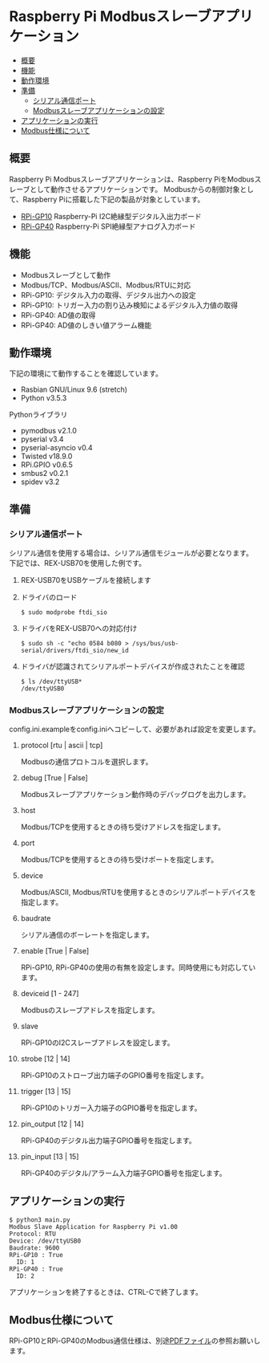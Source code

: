 # Raspberry Pi Modbusスレーブアプリケーション

- [概要](#概要)
- [機能](#機能)
- [動作環境](#動作環境)
- [準備](#準備)
  - [シリアル通信ポート](#シリアル通信ポート)
  - [Modbusスレーブアプリケーションの設定](#Modbusスレーブアプリケーションの設定)
- [アプリケーションの実行](#アプリケーションの実行)
- [Modbus仕様について](#Modbus仕様について)


## 概要

Raspberry Pi Modbusスレーブアプリケーションは、Raspberry PiをModbusスレーブとして動作させるアプリケーションです。
Modbusからの制御対象として、Raspberry Piに搭載した下記の製品が対象としています。

* [RPi-GP10](https://github.com/ratocsystems/rpi-gp10) Raspberry-Pi I2C絶縁型デジタル入出力ボード
* [RPi-GP40](https://github.com/ratocsystems/rpi-gp40) Raspberry-Pi SPI絶縁型アナログ入力ボード


## 機能

- Modbusスレーブとして動作
- Modbus/TCP、Modbus/ASCII、Modbus/RTUに対応
- RPi-GP10: デジタル入力の取得、デジタル出力への設定
- RPi-GP10: トリガー入力の割り込み検知によるデジタル入力値の取得
- RPi-GP40: AD値の取得
- RPi-GP40: AD値のしきい値アラーム機能


## 動作環境

下記の環境にて動作することを確認しています。

- Rasbian GNU/Linux 9.6 (stretch)
- Python v3.5.3

Pythonライブラリ

- pymodbus v2.1.0
- pyserial v3.4
- pyserial-asyncio v0.4
- Twisted v18.9.0
- RPi.GPIO v0.6.5
- smbus2 v0.2.1
- spidev v3.2


## 準備

### シリアル通信ポート

シリアル通信を使用する場合は、シリアル通信モジュールが必要となります。
下記では、REX-USB70を使用した例です。

1. REX-USB70をUSBケーブルを接続します

1. ドライバのロード
    ```
    $ sudo modprobe ftdi_sio
    ```

1. ドライバをREX-USB70への対応付け
    ```
    $ sudo sh -c "echo 0584 b080 > /sys/bus/usb-serial/drivers/ftdi_sio/new_id
    ```

1. ドライバが認識されてシリアルポートデバイスが作成されたことを確認
    ```
    $ ls /dev/ttyUSB*
    /dev/ttyUSB0
    ```

### Modbusスレーブアプリケーションの設定

config.ini.exampleをconfig.iniへコピーして、必要があれば設定を変更します。

1. protocol [rtu | ascii | tcp]

    Modbusの通信プロトコルを選択します。

1. debug [True | False]

    Modbusスレーブアプリケーション動作時のデバッグログを出力します。

1. host

    Modbus/TCPを使用するときの待ち受けアドレスを指定します。

1. port

    Modbus/TCPを使用するときの待ち受けポートを指定します。

1. device

    Modbus/ASCII, Modbus/RTUを使用するときのシリアルポートデバイスを指定します。

1. baudrate

    シリアル通信のボーレートを指定します。

1. enable [True | False]

    RPi-GP10, RPi-GP40の使用の有無を設定します。同時使用にも対応しています。

1. deviceid [1 - 247]

    Modbusのスレーブアドレスを指定します。

1. slave

    RPi-GP10のI2Cスレーブアドレスを設定します。

1. strobe [12 | 14]

    RPi-GP10のストローブ出力端子のGPIO番号を指定します。

1. trigger [13 | 15]

    RPi-GP10のトリガー入力端子のGPIO番号を指定します。

1. pin_output [12 | 14]

    RPi-GP40のデジタル出力端子GPIO番号を指定します。

1. pin_input [13 | 15]

    RPi-GP40のデジタル/アラーム入力端子GPIO番号を指定します。


## アプリケーションの実行

```
$ python3 main.py
Modbus Slave Application for Raspberry Pi v1.00
Protocol: RTU
Device: /dev/ttyUSB0
Baudrate: 9600
RPi-GP10 : True
  ID: 1
RPi-GP40 : True
  ID: 2
```

アプリケーションを終了するときは、CTRL-Cで終了します。


## Modbus仕様について

RPi-GP10とRPi-GP40のModbus通信仕様は、別途[PDFファイル](./doc)の参照お願いします。

